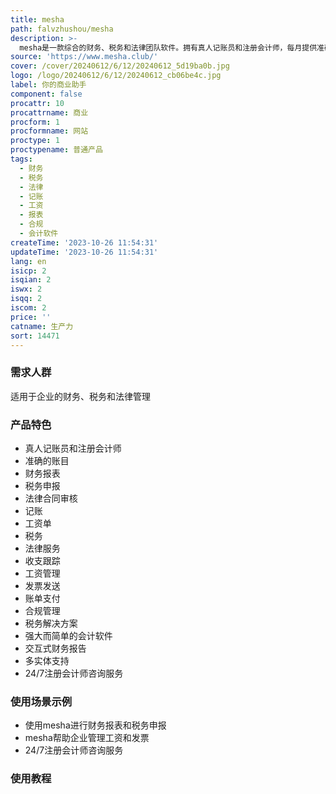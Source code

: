 ```yaml
---
title: mesha
path: falvzhushou/mesha
description: >-
  mesha是一款综合的财务、税务和法律团队软件。拥有真人记账员和注册会计师，每月提供准确的账目。专家团队每月为您准备财务报表，申报税务并帮助审核法律合同。提供记账、工资单、税务和法律服务。mesha提供一站式的财务管理，包括收支跟踪、工资管理、发票发送和账单支付。帮助企业保持合规并准备好税务。mesha提供强大而简单的会计软件，具有干净易用的界面。从补账到月度财务报告，mesha都能满足您的需求。提供专家辅助的税务申报，包括税务计算、工资合规、截止日期提醒、可操作的报告和专家辅助。提供交互式的财务报告，包括准确的应收账款和应付账款预测。支持多实体的会计、记账、税务和工资支持。24/7提供注册会计师的咨询服务。通过mesha，发展您的业务并最大化您的税务减免。
source: 'https://www.mesha.club/'
cover: /cover/20240612/6/12/20240612_5d19ba0b.jpg
logo: /logo/20240612/6/12/20240612_cb06be4c.jpg
label: 你的商业助手
component: false
procattr: 10
procattrname: 商业
procform: 1
procformname: 网站
proctype: 1
proctypename: 普通产品
tags:
  - 财务
  - 税务
  - 法律
  - 记账
  - 工资
  - 报表
  - 合规
  - 会计软件
createTime: '2023-10-26 11:54:31'
updateTime: '2023-10-26 11:54:31'
lang: en
isicp: 2
isqian: 2
iswx: 2
isqq: 2
iscom: 2
price: ''
catname: 生产力
sort: 14471
---
```




### 需求人群
适用于企业的财务、税务和法律管理

### 产品特色
- 真人记账员和注册会计师
- 准确的账目
- 财务报表
- 税务申报
- 法律合同审核
- 记账
- 工资单
- 税务
- 法律服务
- 收支跟踪
- 工资管理
- 发票发送
- 账单支付
- 合规管理
- 税务解决方案
- 强大而简单的会计软件
- 交互式财务报告
- 多实体支持
- 24/7注册会计师咨询服务

### 使用场景示例
- 使用mesha进行财务报表和税务申报
- mesha帮助企业管理工资和发票
- 24/7注册会计师咨询服务

### 使用教程


  
